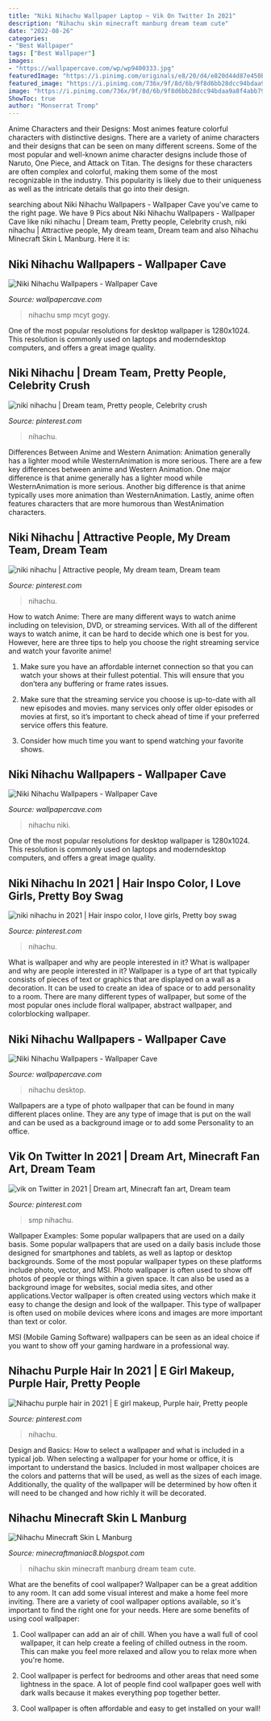 ```yaml
---
title: "Niki Nihachu Wallpaper Laptop ~ Vik On Twitter In 2021"
description: "Nihachu skin minecraft manburg dream team cute"
date: "2022-08-26"
categories:
- "Best Wallpaper"
tags: ["Best Wallpaper"]
images:
- "https://wallpapercave.com/wp/wp9400333.jpg"
featuredImage: "https://i.pinimg.com/originals/e8/20/d4/e820d44d87e450be15c755c40f2e0c8d.jpg"
featured_image: "https://i.pinimg.com/736x/9f/8d/6b/9f8d6bb28dcc94bdaa9a8f4abb7978f7.jpg"
image: "https://i.pinimg.com/736x/9f/8d/6b/9f8d6bb28dcc94bdaa9a8f4abb7978f7.jpg"
ShowToc: true
author: "Monserrat Tromp"
---
```



Anime Characters and their Designs: Most animes feature colorful characters with distinctive designs.
There are a variety of anime characters and their designs that can be seen on many different screens. Some of the most popular and well-known anime character designs include those of Naruto, One Piece, and Attack on Titan. The designs for these characters are often complex and colorful, making them some of the most recognizable in the industry. This popularity is likely due to their uniqueness as well as the intricate details that go into their design.

	

		
searching about Niki Nihachu Wallpapers - Wallpaper Cave you've came to the right page. We have 9 Pics about Niki Nihachu Wallpapers - Wallpaper Cave like niki nihachu | Dream team, Pretty people, Celebrity crush, niki nihachu | Attractive people, My dream team, Dream team and also Nihachu Minecraft Skin L Manburg. Here it is:
		
    
## Niki Nihachu Wallpapers - Wallpaper Cave

<img loading=lazy src="https://wallpapercave.com/wp/wp9400296.jpg" onerror="this.onerror=null;this.src='https://tse3.mm.bing.net/th?id=OIP.UVwK6GOxq54XVShjYFB03gHaHX&amp;pid=15.1';" alt="Niki Nihachu Wallpapers - Wallpaper Cave">

_Source: wallpapercave.com_

>nihachu smp mcyt gogy. 

	

One of the most popular resolutions for desktop wallpaper is 1280x1024. This resolution is commonly used on laptops and moderndesktop computers, and offers a great image quality.

    
## Niki Nihachu | Dream Team, Pretty People, Celebrity Crush

<img loading=lazy src="https://i.pinimg.com/736x/9f/8d/6b/9f8d6bb28dcc94bdaa9a8f4abb7978f7.jpg" onerror="this.onerror=null;this.src='https://tse1.mm.bing.net/th?id=OIP.MIzBzWVPri_z3DrPWYvXugHaHa&amp;pid=15.1';" alt="niki nihachu | Dream team, Pretty people, Celebrity crush">

_Source: pinterest.com_

>nihachu. 

	

Differences Between Anime and Western Animation: Animation generally has a lighter mood while WesternAnimation is more serious.
There are a few key differences between anime and Western Animation. One major difference is that anime generally has a lighter mood while WesternAnimation is more serious. Another big difference is that anime typically uses more animation than WesternAnimation. Lastly, anime often features characters that are more humorous than WestAnimation characters.

    
## Niki Nihachu | Attractive People, My Dream Team, Dream Team

<img loading=lazy src="https://i.pinimg.com/736x/88/24/a9/8824a9b939c07dc8b08f8a0f124cd7aa.jpg" onerror="this.onerror=null;this.src='https://tse4.mm.bing.net/th?id=OIP.Nm_TRa_uAoXHQcznGyB7JgHaHa&amp;pid=15.1';" alt="niki nihachu | Attractive people, My dream team, Dream team">

_Source: pinterest.com_

>nihachu. 

	

How to watch Anime: There are many different ways to watch anime including on television, DVD, or streaming services.
With all of the different ways to watch anime, it can be hard to decide which one is best for you. However, here are three tips to help you choose the right streaming service and watch your favorite anime!
1. Make sure you have an affordable internet connection so that you can watch your shows at their fullest potential. This will ensure that you don’tera any buffering or frame rates issues.

2. Make sure that the streaming service you choose is up-to-date with all new episodes and movies. many services only offer older episodes or movies at first, so it’s important to check ahead of time if your preferred service offers this feature.

3. Consider how much time you want to spend watching your favorite shows.

    
## Niki Nihachu Wallpapers - Wallpaper Cave

<img loading=lazy src="https://wallpapercave.com/wp/wp9400333.jpg" onerror="this.onerror=null;this.src='https://tse4.mm.bing.net/th?id=OIP.pH9FeztR3UbboZTAPZmXJAHaFX&amp;pid=15.1';" alt="Niki Nihachu Wallpapers - Wallpaper Cave">

_Source: wallpapercave.com_

>nihachu niki. 

	

One of the most popular resolutions for desktop wallpaper is 1280x1024. This resolution is commonly used on laptops and moderndesktop computers, and offers a great image quality.

    
## Niki Nihachu In 2021 | Hair Inspo Color, I Love Girls, Pretty Boy Swag

<img loading=lazy src="https://i.pinimg.com/736x/fb/b2/1d/fbb21dc429b066be5251a8711be3db57.jpg" onerror="this.onerror=null;this.src='https://tse3.mm.bing.net/th?id=OIP.KWmhbkuA8knjg65U9qAcHwAAAA&amp;pid=15.1';" alt="niki nihachu in 2021 | Hair inspo color, I love girls, Pretty boy swag">

_Source: pinterest.com_

>nihachu. 

	

What is wallpaper and why are people interested in it?
What is wallpaper and why are people interested in it?
Wallpaper is a type of art that typically consists of pieces of text or graphics that are displayed on a wall as a decoration. It can be used to create an idea of space or to add personality to a room. There are many different types of wallpaper, but some of the most popular ones include floral wallpaper, abstract wallpaper, and colorblocking wallpaper.

    
## Niki Nihachu Wallpapers - Wallpaper Cave

<img loading=lazy src="https://wallpapercave.com/wp/wp9400340.png" onerror="this.onerror=null;this.src='https://tse2.mm.bing.net/th?id=OIP.cRJbNMwWSJW59EnSf5QgjwHaHa&amp;pid=15.1';" alt="Niki Nihachu Wallpapers - Wallpaper Cave">

_Source: wallpapercave.com_

>nihachu desktop. 

	



Wallpapers are a type of photo wallpaper that can be found in many different places online. They are any type of image that is put on the wall and can be used as a background image or to add some Personality to an office.

    
## Vik On Twitter In 2021 | Dream Art, Minecraft Fan Art, Dream Team

<img loading=lazy src="https://i.pinimg.com/736x/7f/84/cc/7f84cc92931186cd82d1296a46b5e590.jpg" onerror="this.onerror=null;this.src='https://tse3.mm.bing.net/th?id=OIP.pvlxivfEFpF8Nzq8QVWkfwHaIQ&amp;pid=15.1';" alt="vik on Twitter in 2021 | Dream art, Minecraft fan art, Dream team">

_Source: pinterest.com_

>smp nihachu. 

	

Wallpaper Examples: Some popular wallpapers that are used on a daily basis.
Some popular wallpapers that are used on a daily basis include those designed for smartphones and tablets, as well as laptop or desktop backgrounds. Some of the most popular wallpaper types on these platforms include photo, vector, and MSI. 
Photo wallpaper is often used to show off photos of people or things within a given space. It can also be used as a background image for websites, social media sites, and other applications.Vector wallpaper is often created using vectors which make it easy to change the design and look of the wallpaper. This type of wallpaper is often used on mobile devices where icons and images are more important than text or color. 

MSI (Mobile Gaming Software) wallpapers can be seen as an ideal choice if you want to show off your gaming hardware in a professional way.

    
## Nihachu Purple Hair In 2021 | E Girl Makeup, Purple Hair, Pretty People

<img loading=lazy src="https://i.pinimg.com/736x/a5/eb/3a/a5eb3a6ad3f0ad3ef34a096e57da8132.jpg" onerror="this.onerror=null;this.src='https://tse3.mm.bing.net/th?id=OIP.CFgeArrBS9NgPEeeGuETfgHaHa&amp;pid=15.1';" alt="Nihachu purple hair in 2021 | E girl makeup, Purple hair, Pretty people">

_Source: pinterest.com_

>nihachu. 

	

Design and Basics: How to select a wallpaper and what is included in a typical job.
When selecting a wallpaper for your home or office, it is important to understand the basics. Included in most wallpaper choices are the colors and patterns that will be used, as well as the sizes of each image. Additionally, the quality of the wallpaper will be determined by how often it will need to be changed and how richly it will be decorated.

    
## Nihachu Minecraft Skin L Manburg

<img loading=lazy src="https://i.pinimg.com/originals/e8/20/d4/e820d44d87e450be15c755c40f2e0c8d.jpg" onerror="this.onerror=null;this.src='https://tse2.mm.bing.net/th?id=OIP.E2CZqTXA8ODNsTGFiTn_XwHaHa&amp;pid=15.1';" alt="Nihachu Minecraft Skin L Manburg">

_Source: minecraftmaniac8.blogspot.com_

>nihachu skin minecraft manburg dream team cute. 

	

What are the benefits of cool wallpaper?
Wallpaper can be a great addition to any room. It can add some visual interest and make a home feel more inviting. There are a variety of cool wallpaper options available, so it's important to find the right one for your needs. Here are some benefits of using cool wallpaper: 
1. Cool wallpaper can add an air of chill. When you have a wall full of cool wallpaper, it can help create a feeling of chilled outness in the room. This can make you feel more relaxed and allow you to relax more when you're home. 

2. Cool wallpaper is perfect for bedrooms and other areas that need some lightness in the space. A lot of people find cool wallpaper goes well with dark walls because it makes everything pop together better. 

3. Cool wallpaper is often affordable and easy to get installed on your wall!

